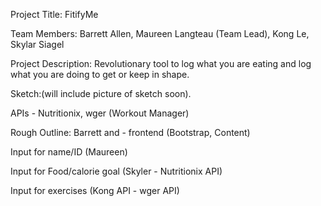 Project Title: FitifyMe

Team Members: Barrett Allen, Maureen Langteau (Team Lead), Kong Le, Skylar Siagel

Project Description: Revolutionary tool to log what you are eating and log what you are doing to get or keep in shape.

Sketch:(will include picture of sketch soon).

APIs - Nutritionix, wger (Workout Manager)

Rough Outline: Barrett and - frontend (Bootstrap, Content)

Input for name/ID (Maureen)

Input for Food/calorie goal (Skyler - Nutritionix API)

Input for exercises (Kong API - wger API)
